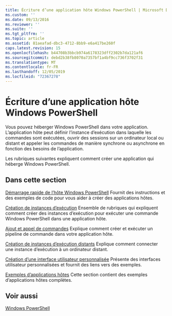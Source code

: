 ```yaml
---
title: Écriture d’une application hôte Windows PowerShell | Microsoft Docs
ms.custom: ''
ms.date: 09/13/2016
ms.reviewer: ''
ms.suite: ''
ms.tgt_pltfrm: ''
ms.topic: article
ms.assetid: 81aeafad-dbc3-4712-8bb9-e6a417be260f
caps.latest.revision: 15
ms.openlocfilehash: b44708b3bbcb974a6178323dff2302b7da121af6
ms.sourcegitcommit: debd2b38fb8070a7357bf1a4bf9cc736f3702f31
ms.translationtype: MT
ms.contentlocale: fr-FR
ms.lasthandoff: 12/05/2019
ms.locfileid: "72367278"
---
```

# <a name="writing-a-windows-powershell-host-application"></a>Écriture d’une application hôte Windows PowerShell

Vous pouvez héberger Windows PowerShell dans votre application. L’application hôte peut définir l’instance d’exécution dans laquelle les commandes sont exécutées, ouvrir des sessions sur un ordinateur local ou distant et appeler les commandes de manière synchrone ou asynchrone en fonction des besoins de l’application.

Les rubriques suivantes expliquent comment créer une application qui héberge Windows PowerShell.

## <a name="in-this-section"></a>Dans cette section

[Démarrage rapide de l’hôte Windows PowerShell](./windows-powershell-host-quickstart.md) Fournit des instructions et des exemples de code pour vous aider à créer des applications hôtes.

[Création de instances d’exécution](./creating-runspaces.md) Ensemble de rubriques qui expliquent comment créer des instances d’exécution pour exécuter une commande Windows PowerShell dans une application hôte.

[Ajout et appel de commandes](./adding-and-invoking-commands.md) Explique comment créer et exécuter un pipeline de commande dans votre application hôte.

[Création de instances d’exécution distants](./creating-remote-runspaces.md) Explique comment connecter une instance d’exécution à un ordinateur distant.

[Création d’une interface utilisateur personnalisée](./creating-a-custom-user-interface.md) Présente des interfaces utilisateur personnalisées et fournit des liens vers des exemples.

[Exemples d’applications hôtes](./host-application-samples.md) Cette section contient des exemples d’applications hôtes complètes.

## <a name="see-also"></a>Voir aussi

[Windows PowerShell](https://msdn.microsoft.com/en-us/b41a2af3-aec1-402d-8e18-c2c26be461ff)
